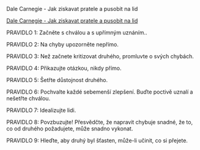 ﻿<meta charset="UTF-8">

Dale Carnegie - Jak ziskavat pratele a pusobit na lid

[Dale Carnegie - Jak ziskavat pratele a pusobit na lid](https://uloz.to/!4Srz5KqV5/dale-carnegie-jak-ziskavat-pratele-a-pusobit-na-lidi-pdf)

PRAVIDLO 1:
Za&#269;n&#283;te s chválou a s up&#345;ímným uznáním..

PRAVIDLO 2:
Na chyby upozorn&#283;te nep&#345;ímo.

PRAVIDLO 3:
Než za&#269;nete kritizovat druhého, promluvte o svých chybách.

PRAVIDLO 4:
P&#345;ikazujte otázkou, nikdy p&#345;ímo.

PRAVIDLO 5:
Šet&#345;te d&#367;stojnost druhého.

PRAVIDLO 6:
Pochvalte každé sebemenší zlepšení. Bu&#271;te poctiv&#283; uznalí a nešet&#345;te chválou.

PRAVIDLO 7:
Idealizujte lidi.

PRAVIDLO 8: 
Povzbuzujte! P&#345;esv&#283;d&#269;te, že napravit chybuje snadné, že to, co od druhého požadujete, m&#367;že snadno vykonat.

PRAVIDLO 9:
Hle&#271;te, aby druhý byl š&#357;asten, m&#367;že-li u&#269;init, co si p&#345;ejete. 
